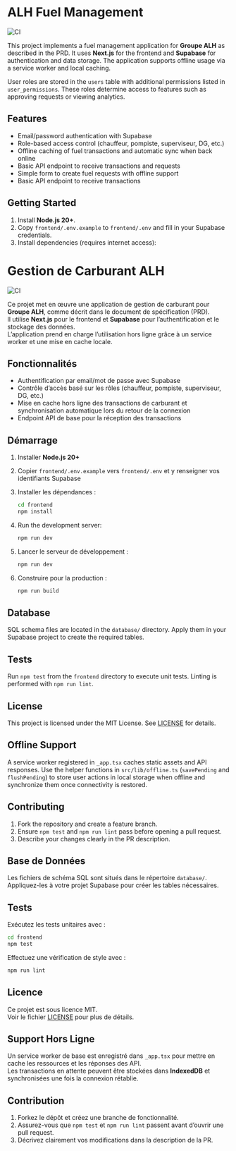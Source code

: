 # ALH Fuel Management

![CI](https://github.com/your-org/codex-alh-fuel/actions/workflows/ci.yml/badge.svg)

This project implements a fuel management application for **Groupe ALH** as
described in the PRD.  It uses **Next.js** for the frontend and **Supabase** for
authentication and data storage.  The application supports offline usage via a
service worker and local caching.

User roles are stored in the `users` table with additional permissions listed in
`user_permissions`. These roles determine access to features such as approving
requests or viewing analytics.

## Features

- Email/password authentication with Supabase
- Role-based access control (chauffeur, pompiste, superviseur, DG, etc.)
- Offline caching of fuel transactions and automatic sync when back online
- Basic API endpoint to receive transactions and requests
- Simple form to create fuel requests with offline support
- Basic API endpoint to receive transactions

## Getting Started

1. Install **Node.js 20+**.
2. Copy `frontend/.env.example` to `frontend/.env` and fill in your Supabase
   credentials.
3. Install dependencies (requires internet access):

# Gestion de Carburant ALH

![CI](https://github.com/your-org/codex-alh-fuel/actions/workflows/ci.yml/badge.svg)

Ce projet met en œuvre une application de gestion de carburant pour **Groupe ALH**, comme décrit dans le document de spécification (PRD).  
Il utilise **Next.js** pour le frontend et **Supabase** pour l’authentification et le stockage des données.  
L’application prend en charge l’utilisation hors ligne grâce à un service worker et une mise en cache locale.

## Fonctionnalités

- Authentification par email/mot de passe avec Supabase  
- Contrôle d’accès basé sur les rôles (chauffeur, pompiste, superviseur, DG, etc.)  
- Mise en cache hors ligne des transactions de carburant et synchronisation automatique lors du retour de la connexion  
- Endpoint API de base pour la réception des transactions

## Démarrage

1. Installer **Node.js 20+**
2. Copier `frontend/.env.example` vers `frontend/.env` et y renseigner vos identifiants Supabase
3. Installer les dépendances :
   ```sh
   cd frontend
   npm install
   ```
4. Run the development server:
   ```sh
   npm run dev
   ```
4. Lancer le serveur de développement :
   ```sh
   npm run dev
   ```
5. Construire pour la production :

   ```sh
   npm run build
   ```

## Database

SQL schema files are located in the `database/` directory. Apply them in your Supabase project to create the required tables.

## Tests

Run `npm test` from the `frontend` directory to execute unit tests. Linting is
performed with `npm run lint`.

## License

This project is licensed under the MIT License. See [LICENSE](LICENSE) for
details.

## Offline Support

A service worker registered in `_app.tsx` caches static assets and API
responses. Use the helper functions in `src/lib/offline.ts` (`savePending` and
`flushPending`) to store user actions in local storage when offline and
synchronize them once connectivity is restored.

## Contributing

1. Fork the repository and create a feature branch.
2. Ensure `npm test` and `npm run lint` pass before opening a pull request.
3. Describe your changes clearly in the PR description.

## Base de Données

Les fichiers de schéma SQL sont situés dans le répertoire `database/`.  
Appliquez-les à votre projet Supabase pour créer les tables nécessaires.

## Tests

Exécutez les tests unitaires avec :

```sh
cd frontend
npm test
```

Effectuez une vérification de style avec :

```sh
npm run lint
```

## Licence

Ce projet est sous licence MIT.  
Voir le fichier [LICENSE](LICENSE) pour plus de détails.

## Support Hors Ligne

Un service worker de base est enregistré dans `_app.tsx` pour mettre en cache les ressources et les réponses des API.  
Les transactions en attente peuvent être stockées dans **IndexedDB** et synchronisées une fois la connexion rétablie.

## Contribution

1. Forkez le dépôt et créez une branche de fonctionnalité.
2. Assurez-vous que `npm test` et `npm run lint` passent avant d’ouvrir une pull request.
3. Décrivez clairement vos modifications dans la description de la PR.



